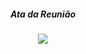  
 
<h5 align = "center">Ata da Reunião</h5>

 <p align="center">
  <img src="https://i.imgur.com/01yoGY6.jpg" />
</p>
  
 